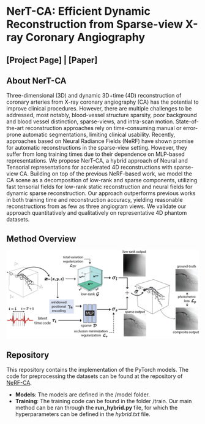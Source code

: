 # NerT-CA: Efficient Dynamic Reconstruction from Sparse-view X-ray Coronary Angiography

## [Project Page] | [Paper]

## About NerT-CA
Three-dimensional (3D) and dynamic 3D+time (4D) reconstruction of coronary arteries from X-ray coronary angiography (CA) has
the potential to improve clinical procedures. However, there are multiple challenges to be addressed, most notably, blood-vessel structure sparsity, poor background and blood vessel distinction, sparse-views,
and intra-scan motion. State-of-the-art reconstruction approaches rely on time-consuming manual or error-prone automatic segmentations, limiting clinical usability. Recently, approaches based on Neural Radiance Fields (NeRF) have shown promise for automatic reconstructions in the sparse-view setting. However, they suffer from long training times due to their dependence on MLP-based representations. We propose NerT-CA, a hybrid approach of Neural and Tensorial representations for accelerated 4D reconstructions with sparse-view CA. Building on top of the previous NeRF-based work, we model the CA scene as a decomposition of low-rank and sparse components, utilizing fast tensorial fields for low-rank static reconstruction and neural fields for dynamic sparse reconstruction. Our approach outperforms previous works in both training time and reconstruction accuracy, yielding reasonable reconstructions from as few as three angiogram views. We validate our approach quantitatively and
qualitatively on representative 4D phantom datasets.

## Method Overview
![Overview of the method](https://github.com/kirstenmaas/NerT-CA/blob/main/imgs/overview.png)

## Repository
This repository contains the implementation of the PyTorch models. The code for preprocessing the datasets can be found at the repository of [NeRF-CA](https://github.com/kirstenmaas/NeRF-CA). 

- <b>Models</b>: The models are defined in the /model folder.
- <b>Training</b>: The training code can be found in the folder /train. Our main method can be ran through the <b>run_hybrid.py</b> file, for which the hyperparameters can be defined in the <i>hybrid.txt</i> file.
